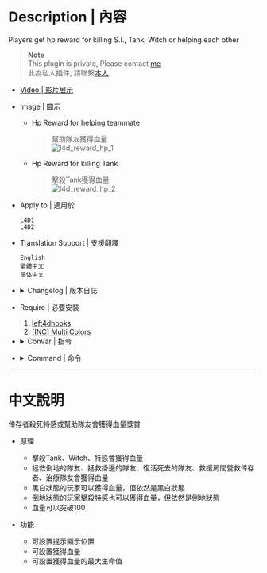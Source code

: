 # Description | 內容
Players get hp reward for killing S.I., Tank, Witch or helping each other

> __Note__ <br/>
This plugin is private, Please contact [me](https://github.com/fbef0102/Game-Private_Plugin#私人插件列表-private-plugins-list)<br/>
此為私人插件, 請聯繫[本人](https://github.com/fbef0102/Game-Private_Plugin#私人插件列表-private-plugins-list)

* [Video | 影片展示](https://youtu.be/lCyV4nX1zko)

* Image | 圖示
	* Hp Reward for helping teammate
		> 幫助隊友獲得血量
		<br/>![l4d_reward_hp_1](image/l4d_reward_hp_1.gif)
	* Hp Reward for killing Tank
		> 擊殺Tank獲得血量
		<br/>![l4d_reward_hp_2](image/l4d_reward_hp_2.gif)

* Apply to | 適用於
	```
	L4D1
	L4D2
	```

* Translation Support | 支援翻譯
	```
	English
	繁體中文
	简体中文
	```

* <details><summary>Changelog | 版本日誌</summary>

	* v1.0
		* Initial Release
</details>

* Require | 必要安裝
	1. [left4dhooks](https://forums.alliedmods.net/showthread.php?t=321696)
    2. [[INC] Multi Colors](https://github.com/fbef0102/L4D1_2-Plugins/releases/tag/Multi-Colors)

* <details><summary>ConVar | 指令</summary>

	* cfg/sourcemod/l4d_reward_hp.cfg
		```php
		// Changes how message displays. (0: Disable, 1:In chat, 2: In Hint Box, 3: In center text)
		l4d_reward_hp_announce_type "1"

		// Hp reward for saving people with defibrillator.
		l4d_reward_hp_defi_save "10"

		// 0=Plugin off, 1=Plugin on.
		l4d_reward_hp_enable "1"

		// Hp reward for healing people with kit.
		l4d_reward_hp_heal_teammate "8"

		// Hp reward for killing Special Infected.
		l4d_reward_hp_kill_si "2"

		// Hp reward for killing Tank.
		l4d_reward_hp_kill_tank "10"

		// Hp reward for killing Witch (One shot).
		l4d_reward_hp_kill_witch_one_shot "10"

		// Hp reward for killing Witch (Many shots).
		l4d_reward_hp_kill_witch_shots "5"

		// Hp reward max health.
		l4d_reward_hp_max "100"

		// Hp reward for doing the rescue.
		l4d_reward_hp_rescue_teammate "5"

		// Hp reward for reviving the teammate who is hangign from ledge.
		l4d_reward_hp_revive_hang "0"

		// Hp reward for reviving the incapacitated teammate.
		l4d_reward_hp_revive_incap "5"
		```
</details>

* <details><summary>Command | 命令</summary>

	None
</details>

- - - -
# 中文說明
倖存者殺死特感或幫助隊友會獲得血量獎賞

* 原理
	* 擊殺Tank、Witch、特感會獲得血量
	* 拯救倒地的隊友、拯救掛邊的隊友、復活死去的隊友、救援房間營救倖存者、治療隊友會獲得血量
	* 黑白狀態的玩家可以獲得血量，但依然是黑白狀態
	* 倒地狀態的玩家擊殺特感也可以獲得血量，但依然是倒地狀態
	* 血量可以突破100

* 功能
	* 可設置提示顯示位置
	* 可設置獲得血量
	* 可設置獲得血量的最大生命值